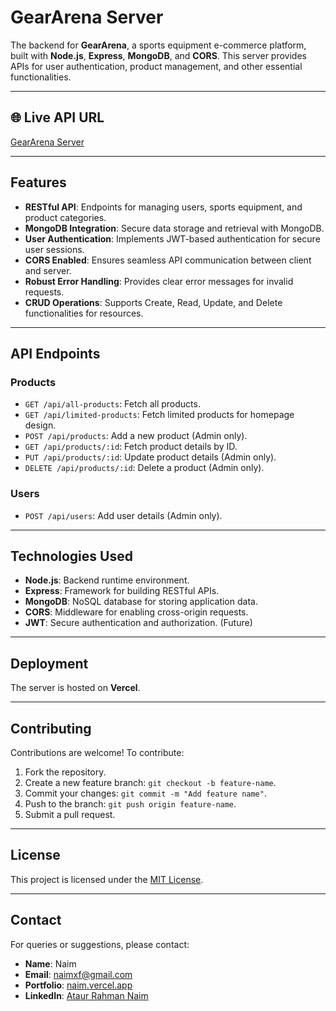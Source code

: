 # GearArena Server

The backend for **GearArena**, a sports equipment e-commerce platform, built with **Node.js**, **Express**, **MongoDB**, and **CORS**. This server provides APIs for user authentication, product management, and other essential functionalities.

---

## 🌐 Live API URL

[GearArena Server](https://geararena-server.vercel.app)

---

## Features

- **RESTful API**: Endpoints for managing users, sports equipment, and product categories.
- **MongoDB Integration**: Secure data storage and retrieval with MongoDB.
- **User Authentication**: Implements JWT-based authentication for secure user sessions.
- **CORS Enabled**: Ensures seamless API communication between client and server.
- **Robust Error Handling**: Provides clear error messages for invalid requests.
- **CRUD Operations**: Supports Create, Read, Update, and Delete functionalities for resources.

---

## API Endpoints

### Products

- `GET /api/all-products`: Fetch all products.
- `GET /api/limited-products`: Fetch limited products for homepage design.
- `POST /api/products`: Add a new product (Admin only).
- `GET /api/products/:id`: Fetch product details by ID.
- `PUT /api/products/:id`: Update product details (Admin only).
- `DELETE /api/products/:id`: Delete a product (Admin only).

### Users

- `POST /api/users`: Add user details (Admin only).

---

## Technologies Used

- **Node.js**: Backend runtime environment.
- **Express**: Framework for building RESTful APIs.
- **MongoDB**: NoSQL database for storing application data.
- **CORS**: Middleware for enabling cross-origin requests.
- **JWT**: Secure authentication and authorization. (Future)

---

## Deployment

The server is hosted on **Vercel**.

---

## Contributing

Contributions are welcome! To contribute:

1. Fork the repository.
2. Create a new feature branch: `git checkout -b feature-name`.
3. Commit your changes: `git commit -m "Add feature name"`.
4. Push to the branch: `git push origin feature-name`.
5. Submit a pull request.

---

## License

This project is licensed under the [MIT License](LICENSE).

---

## Contact

For queries or suggestions, please contact:

- **Name**: Naim
- **Email**: [naimxf@gmail.com](mailto:naimxf@gmail.com)
- **Portfolio**: [naim.vercel.app](https://naim.vercel.app)
- **LinkedIn**: [Ataur Rahman Naim](https://www.linkedin.com/in/ataurrahmannaim/)
